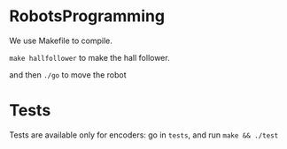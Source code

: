 RobotsProgramming
=================

We use Makefile to compile.

`make hallfollower` to make the hall follower.

and then `./go` to move the robot

Tests
=====

Tests are available only for encoders: go in `tests`, and run `make && ./test`